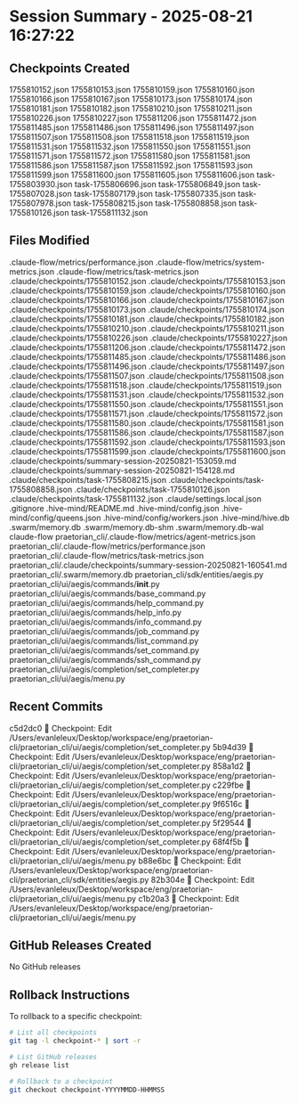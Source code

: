 # Session Summary - 2025-08-21 16:27:22

## Checkpoints Created
1755810152.json
1755810153.json
1755810159.json
1755810160.json
1755810166.json
1755810167.json
1755810173.json
1755810174.json
1755810181.json
1755810182.json
1755810210.json
1755810211.json
1755810226.json
1755810227.json
1755811206.json
1755811472.json
1755811485.json
1755811486.json
1755811496.json
1755811497.json
1755811507.json
1755811508.json
1755811518.json
1755811519.json
1755811531.json
1755811532.json
1755811550.json
1755811551.json
1755811571.json
1755811572.json
1755811580.json
1755811581.json
1755811586.json
1755811587.json
1755811592.json
1755811593.json
1755811599.json
1755811600.json
1755811605.json
1755811606.json
task-1755803930.json
task-1755806696.json
task-1755806849.json
task-1755807028.json
task-1755807179.json
task-1755807335.json
task-1755807978.json
task-1755808215.json
task-1755808858.json
task-1755810126.json
task-1755811132.json

## Files Modified
.claude-flow/metrics/performance.json
.claude-flow/metrics/system-metrics.json
.claude-flow/metrics/task-metrics.json
.claude/checkpoints/1755810152.json
.claude/checkpoints/1755810153.json
.claude/checkpoints/1755810159.json
.claude/checkpoints/1755810160.json
.claude/checkpoints/1755810166.json
.claude/checkpoints/1755810167.json
.claude/checkpoints/1755810173.json
.claude/checkpoints/1755810174.json
.claude/checkpoints/1755810181.json
.claude/checkpoints/1755810182.json
.claude/checkpoints/1755810210.json
.claude/checkpoints/1755810211.json
.claude/checkpoints/1755810226.json
.claude/checkpoints/1755810227.json
.claude/checkpoints/1755811206.json
.claude/checkpoints/1755811472.json
.claude/checkpoints/1755811485.json
.claude/checkpoints/1755811486.json
.claude/checkpoints/1755811496.json
.claude/checkpoints/1755811497.json
.claude/checkpoints/1755811507.json
.claude/checkpoints/1755811508.json
.claude/checkpoints/1755811518.json
.claude/checkpoints/1755811519.json
.claude/checkpoints/1755811531.json
.claude/checkpoints/1755811532.json
.claude/checkpoints/1755811550.json
.claude/checkpoints/1755811551.json
.claude/checkpoints/1755811571.json
.claude/checkpoints/1755811572.json
.claude/checkpoints/1755811580.json
.claude/checkpoints/1755811581.json
.claude/checkpoints/1755811586.json
.claude/checkpoints/1755811587.json
.claude/checkpoints/1755811592.json
.claude/checkpoints/1755811593.json
.claude/checkpoints/1755811599.json
.claude/checkpoints/1755811600.json
.claude/checkpoints/summary-session-20250821-153059.md
.claude/checkpoints/summary-session-20250821-154128.md
.claude/checkpoints/task-1755808215.json
.claude/checkpoints/task-1755808858.json
.claude/checkpoints/task-1755810126.json
.claude/checkpoints/task-1755811132.json
.claude/settings.local.json
.gitignore
.hive-mind/README.md
.hive-mind/config.json
.hive-mind/config/queens.json
.hive-mind/config/workers.json
.hive-mind/hive.db
.swarm/memory.db
.swarm/memory.db-shm
.swarm/memory.db-wal
claude-flow
praetorian_cli/.claude-flow/metrics/agent-metrics.json
praetorian_cli/.claude-flow/metrics/performance.json
praetorian_cli/.claude-flow/metrics/task-metrics.json
praetorian_cli/.claude/checkpoints/summary-session-20250821-160541.md
praetorian_cli/.swarm/memory.db
praetorian_cli/sdk/entities/aegis.py
praetorian_cli/ui/aegis/commands/__init__.py
praetorian_cli/ui/aegis/commands/base_command.py
praetorian_cli/ui/aegis/commands/help_command.py
praetorian_cli/ui/aegis/commands/help_info.py
praetorian_cli/ui/aegis/commands/info_command.py
praetorian_cli/ui/aegis/commands/job_command.py
praetorian_cli/ui/aegis/commands/list_command.py
praetorian_cli/ui/aegis/commands/set_command.py
praetorian_cli/ui/aegis/commands/ssh_command.py
praetorian_cli/ui/aegis/completion/set_completer.py
praetorian_cli/ui/aegis/menu.py

## Recent Commits
c5d2dc0 🔖 Checkpoint: Edit /Users/evanleleux/Desktop/workspace/eng/praetorian-cli/praetorian_cli/ui/aegis/completion/set_completer.py
5b94d39 🔖 Checkpoint: Edit /Users/evanleleux/Desktop/workspace/eng/praetorian-cli/praetorian_cli/ui/aegis/completion/set_completer.py
858a1d2 🔖 Checkpoint: Edit /Users/evanleleux/Desktop/workspace/eng/praetorian-cli/praetorian_cli/ui/aegis/completion/set_completer.py
c229fbe 🔖 Checkpoint: Edit /Users/evanleleux/Desktop/workspace/eng/praetorian-cli/praetorian_cli/ui/aegis/completion/set_completer.py
9f6516c 🔖 Checkpoint: Edit /Users/evanleleux/Desktop/workspace/eng/praetorian-cli/praetorian_cli/ui/aegis/completion/set_completer.py
5f29544 🔖 Checkpoint: Edit /Users/evanleleux/Desktop/workspace/eng/praetorian-cli/praetorian_cli/ui/aegis/completion/set_completer.py
68f4f5b 🔖 Checkpoint: Edit /Users/evanleleux/Desktop/workspace/eng/praetorian-cli/praetorian_cli/ui/aegis/menu.py
b88e6bc 🔖 Checkpoint: Edit /Users/evanleleux/Desktop/workspace/eng/praetorian-cli/praetorian_cli/sdk/entities/aegis.py
82b304e 🔖 Checkpoint: Edit /Users/evanleleux/Desktop/workspace/eng/praetorian-cli/praetorian_cli/ui/aegis/menu.py
c1b20a3 🔖 Checkpoint: Edit /Users/evanleleux/Desktop/workspace/eng/praetorian-cli/praetorian_cli/ui/aegis/menu.py

## GitHub Releases Created
No GitHub releases

## Rollback Instructions
To rollback to a specific checkpoint:
```bash
# List all checkpoints
git tag -l checkpoint-* | sort -r

# List GitHub releases
gh release list

# Rollback to a checkpoint
git checkout checkpoint-YYYYMMDD-HHMMSS
```

